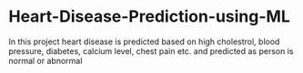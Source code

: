 # Heart-Disease-Prediction-using-ML

In this project heart disease is predicted based on high cholestrol, blood pressure, diabetes, calcium level, chest pain etc. and predicted as person is normal or abnormal
